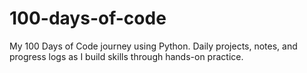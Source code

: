 # 100-days-of-code
My 100 Days of Code journey using Python. Daily projects, notes, and progress logs as I build skills through hands-on practice.
